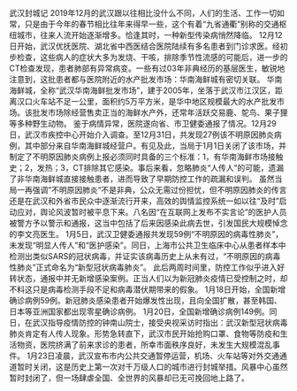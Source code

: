武汉封城记
2019年12月的武汉跟以往相比没什么不同，人们的生活、工作一切如常，只是由于今年的春节相比往年来得早一些，这个有着“九省通衢”别称的交通枢纽城市，往来人流开始逐渐增多。恰逢其时，一种新型传染病悄然降临。
12月12日开始，武汉优抚医院、湖北省中西医结合医院陆续有多名患者到门诊求医。经初步检查，这些病人的症状大多为发烧、干咳，排除季节性流感的可能后，进一步的CT检查发现，患者肺部有异常病变。一些有过03年非典经历的基层医生，敏锐地注意到，这批患者都与医院附近的水产批发市场：华南海鲜城有密切关联。
华南海鲜城，全称“武汉华南海鲜批发市场”，建于2005年，坐落于武汉市江汉区，距离汉口火车站不足一公里，面积约5万平方米，是华中地区规模最大的水产批发市场。该批发市场除经营售卖正当的海鲜水产外，还常年活跃交易鹿、鸵鸟、果子狸等多种野生动物。
鉴于病情异常，医院遂向省、市卫健委通报了情况。12月29日，武汉市疾控中心开始介入调查。至12月31日，共发现27例该不明原因肺炎病例，其中部分来自华南海鲜城经营户。有见及此，当局于1月1日关闭了该市场，并制定了不明原因肺炎病例上报必须同时具备的三个标准：1，有华南海鲜市场接触史；2，发热；3，CT排除其它感染。事后来看，忽略肺炎“人传人”的可能，遗漏了非华南海鲜城直接接触患者，进而导致了早期防控工作的疏漏和误判。
虽然当局一再强调”不明原因肺炎“不是非典，公众无需过份担忧，但不明原因肺炎的传言还是在武汉和外省市民众中逐渐流行开来，高效的舆情监控系统一如以往“及时”启动应对，舆论风波暂时被平息下来。八名因“在互联网上发布不实言论”的医护人员被警方予以警示和通报，这当中包括了后来因感染此病去世，引发国民大规模悼念的李文亮医生。
1月5日，武汉卫健委通报共发现59例“不明原因的病毒性肺炎”，未发现“明显人传人”和“医护感染”。同日，上海市公共卫生临床中心从患者样本中检测出类似SARS的冠状病毒，并证实该病毒历史上从未有过，“不明原因的病毒性肺炎”正式命名为“新型冠状病毒肺炎”。
此后两周时间里，防控工作似乎进入好转状态，通报中并无新增感染案例。正当人们以为新冠肺炎疫情已受控制之时，却不料这只是病毒检测手段不足和病毒潜伏期带来的假象。
1月18日开始，全国新增确诊病例59例。新冠肺炎感染患者开始爆发性出现，且向全国扩散，甚至韩国、日本等亚洲国家都出现零星确诊病例。
1月20日，全国新增确诊病例149例。同日，在武汉指导疫情防控的钟南山院士，接受央视采访时指出：武汉新型冠状病毒肺炎肯定有人传人现象。形势急转直下，武汉市民开始抢购口罩、食物等防疫和生活物资，医院挤满了前来求诊的患者，所幸市面秩序良好，未发生大规模混乱事件。
1月23日凌晨，武汉宣布市内公共交通暂停运营，机场、火车站等对外交通通道暂时关闭，这是历史上第一次对千万级人口的城市进行封城举措。风暴中心虽然暂时封闭了，但一场肆虐全国、全世界的风暴却已无可挽回地上路了。